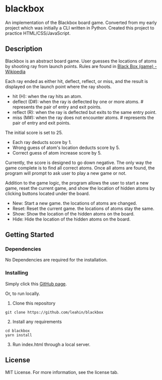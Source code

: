 # blackbox
An implementation of the Blackbox board game. Converted from my early project which was initially a CLI written in Python.
Created this project to practice HTML/CSS/JavaScript.

## Description
Blackbox is an abstract board game. User guesses the locations of atoms by shooting ray from launch points.
Rules are found in [Black Box (game) - Wikipedia](https://en.wikipedia.org/wiki/Black_Box_(game))

Each ray ended as either hit, deflect, reflect, or miss, and the result is displayed on the launch point where the ray shoots.
* hit (H): when the ray hits an atom.
* deflect (D#): when the ray is deflected by one or more atoms. # represents the pair of entry and exit points.
* reflect (R): when the ray is deflected but exits to the same entry point.
* miss (M#): when the ray does not encounter atoms. # represents the pair of entry and exit points.

The initial score is set to 25.
* Each ray deducts score by 1.
* Wrong guess of atom's location deducts score by 5.
* Correct guess of atom increase score by 5.

Currently, the score is designed to go down negative. The only way the game complete is to find all correct atoms.
Once all atoms are found, the program will prompt to ask user to play a new game or not.

Addition to the game logic, the program allows the user to start a new game, reset the current game, and show the location of hidden atoms by clicking buttons located under the board.
* New: Start a new game. the locations of atoms are changed.
* Reset: Reset the current game. the locations of atoms stay the same.
* Show: Show the location of the hidden atoms on the board.
* Hide: Hide the location of the hidden atoms on the board.

## Getting Started

### Dependencies
No Dependencies are required for the installation.

### Installing
Simply click this [GitHub page](https://leahin.github.io/blackbox/).

Or, to run locally.
1. Clone this repository
```
git clone https://github.com/leahin/blackbox
```
2. Install any requirements
```
cd blackbox
yarn install
``` 
3. Run index.html through a local server.

## License
MIT License. For more information, see the license tab.
